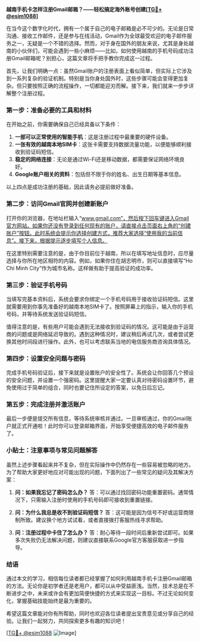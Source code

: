 **越南手机卡怎样注册Gmail邮箱？——轻松搞定海外账号创建[[TG💪+ @esim1088](https://t.me/s/esim1088)]**

在当今这个数字化时代，拥有一个属于自己的电子邮箱是必不可少的。无论是日常沟通、接收工作邮件，还是参与在线活动，Gmail作为全球最受欢迎的电子邮件服务之一，无疑是一个不错的选择。然而，对于身在国外的朋友来说，尤其是身处越南的小伙伴们，可能会遇到一些小麻烦——比如，如何使用越南的手机号码成功注册Gmail邮箱呢？别担心，这篇文章将手把手教你完成这一过程。

首先，让我们明确一点：虽然Gmail账户的注册表面上看似简单，但实际上它涉及到一系列复杂的验证机制。特别是当你身处国外时，这些步骤可能会变得更加复杂。但只要按照正确的流程操作，一切都能迎刃而解。接下来，我们就来一步步详解整个注册过程。

### 第一步：准备必要的工具和材料

在开始之前，你需要确保自己已经具备以下条件：

1. **一部可以正常使用的智能手机**：这是注册过程中最重要的硬件设备。
2. **一张有效的越南本地SIM卡**：这张卡需要支持数据流量功能，以便能够顺利接收到验证码短信。
3. **稳定的网络连接**：无论是通过Wi-Fi还是移动数据，都需要保证网络环境良好。
4. **Google账户相关的资料**：包括但不限于你的姓名、出生日期等基本信息。

以上四点是成功注册的基础，因此请务必提前做好准备。

### 第二步：访问Gmail官网并创建新账户

打开你的浏览器，在地址栏输入“www.gmail.com”，然后按下回车键进入Gmail官方网站。如果你还没有登录到任何现有的账户，请直接点击页面右上角的“创建账户”按钮。此时系统会提示你选择创建方式，推荐大家选择“使用我的当前信息”。接下来，根据提示逐步填写个人信息。

在这里特别需要注意的是，由于你目前位于越南，所以在填写地址信息时，应尽量选择与你所在地区相符的内容。例如，如果你住在胡志明市，则可以直接填写“Ho Chi Minh City”作为城市名称。这样做有助于提高验证的成功率。

### 第三步：验证手机号码

当填写完基本资料后，系统会要求你绑定一个手机号码用于接收验证码短信。这里就需要用到你事先准备好的越南本地SIM卡了。按照屏幕上的指示，输入你的手机号码，并等待系统发送验证码短信。

值得注意的是，有些用户可能会遇到无法接收到验证码的情况。这可能是由于运营商的问题或是网络延迟导致的。遇到这种情况时，建议稍后再试几次，或者尝试更换其他时间段进行操作。此外，也可以考虑联系当地的电信服务商咨询具体情况。

### 第四步：设置安全问题与密码

完成手机号码验证后，接下来就是设置账户的安全性了。系统会让你回答几个预设的安全问题，并设置一个强密码。这里提醒大家一定要认真对待密码设置环节，避免使用过于简单的组合，同时也要记住所设定的答案，以免日后忘记。

### 第五步：完成注册并激活账户

最后一步便是提交所有信息，等待系统审核并通过。一旦审核通过，你的Gmail账户就正式开通啦！此时你可以登录邮箱界面，开始享受便捷高效的电子邮件服务了。

### 小贴士：注意事项与常见问题解答

虽然上述步骤看起来并不复杂，但在实际操作中仍然存在一些容易被忽略的地方。为了帮助大家更好地应对可能出现的问题，下面列出了一些常见的疑问及其解决方案：

1. **问：如果我忘记了密码怎么办？**
   答：可以通过找回密码功能重置密码。通常情况下，只需输入注册时使用的手机号码即可接收到重置链接。

2. **问：为什么我总是收不到验证码短信？**
   答：这可能是因为信号不好或运营商限制所致。建议换个地方试试看，或者直接拨打客服热线寻求帮助。

3. **问：注册过程中卡住了怎么办？**
   答：耐心等待一段时间后重新尝试即可。如果多次失败仍无法解决问题，则建议直接联系Google官方客服获取进一步指导。

### 结语

通过本文的学习，相信每位读者都已经掌握了如何利用越南手机卡注册Gmail邮箱的方法。无论你是初学者还是老用户，都可以从中受益匪浅。当然，技术总是在不断进步之中，未来或许会有更加简便快捷的方式来实现这一目标。不过无论如何变化，掌握基础技能始终是最为重要的。

希望这篇文章能对你有所帮助，同时也欢迎各位读者提出宝贵意见或分享自己的经验。让我们一起努力，共同探索更多有趣的知识吧！

[[TG💪+ @esim1088](https://t.me/s/esim1088) ![Image](https://i.postimg.cc/4NQfJmqS/Snipaste-2025-05-13-00-14-12.png)]